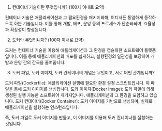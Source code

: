 1. 컨테이너 기술이란 무엇입니까? (100자 이내로 요약)

컨테이너 기술은 애플리케이션과 그 필요환경을 패키지화해, 어디서든 동일하게 동작하도록 하는 기술입니다.
이를 통해 개발, 배포, 운영 등의 프로세스가 단순화되며, 효율성과 확장성이 향상됩니다.

2. 도커란 무엇입니까? (100자 이내로 요약)

도커는 컨테이너 기술을 이용해 애플리케이션과 그 환경을 캡슐화한 소프트웨어 플랫폼입니다.
이를 통해 애플리케이션의 배포를 쉽게하고, 실행환경의 일관성을 보장하여 개발과 운영 간의 간극을 줄여줍니다.

3. 도커 파일, 도커 이미지, 도커 컨테이너의 개념은 무엇이고, 서로 어떤 관계입니까?

도커 파일(Dockerfile): 애플리케이션 실행에 필요한 환경 설정 스크립트입니다. 이 파일을 통해 도커 이미지를 생성합니다.
도커 이미지(Docker Image): 도커 파일에 의해 생성된 실행 가능한 소프트웨어 패키지입니다. 애플리케이션과 그 환경을 포함하고 있습니다.
도커 컨테이너(Docker Container): 도커 이미지를 기반으로 생성되며, 실제로 애플리케이션을 실행하는 인스턴스입니다.

즉, 도커 파일로 도커 이미지를 만들고, 이 이미지를 이용해 도커 컨테이너를 실행하는 것입니다.